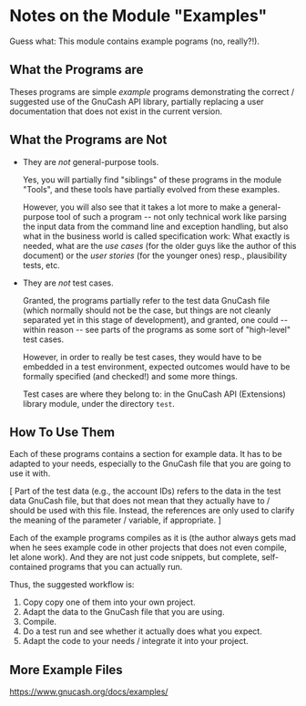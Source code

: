 # Notes on the Module "Examples"

Guess what: This module contains example pograms (no, really?!).

## What the Programs are
Theses programs are simple *example* programs demonstrating the correct / suggested use of the 
GnuCash 
API library, partially replacing a user documentation that does not exist in the current version.

## What the Programs are Not
* They are *not* general-purpose tools. 

  Yes, you will partially find "siblings" of these programs in the module "Tools", and these tools have 
  partially evolved from these examples.

  However, you will also see that it takes a lot more to make a general-purpose tool of such a 
  program -- not only technical work like parsing the input data from the command line and 
  exception handling, but also what in the business world is called specification work: 
  What exactly is needed, what are the *use cases* (for the older guys like the author of 
  this document) or the *user stories* (for the younger ones) resp., plausibility tests, etc.

* They are *not* test cases.

  Granted, the programs partially refer to the test data 
  GnuCash 
  file (which normally should not be the case, but things are not cleanly separated yet in this 
  stage of development), and granted, one could -- within reason -- see parts of the programs 
  as some sort of "high-level" test cases.

  However, in order to really be test cases, they would have to be embedded in a test environment, 
  expected outcomes would have to be formally specified (and checked!) and some more things. 

  Test cases are where they belong to: in the 
  GnuCash 
  API (Extensions) library module, under the directory `test`.

## How To Use Them
Each of these programs contains a section for example data. It has to be adapted to your needs, 
especially to the 
GnuCash
file that you are going to use it with.

[ Part of the test data (e.g., the account IDs) refers to the data in the test data 
GnuCash 
file, but that does not mean that they actually have to / should be used with this file. 
Instead, the references are only used to clarify the meaning of the parameter / variable, 
if appropriate. ]

Each of the example programs compiles as it is (the author always gets mad when he sees 
example code in other projects that does not even compile, let alone work). And they are 
not just code snippets, but complete, self-contained programs that you can actually run.

Thus, the suggested workflow is:

1. Copy copy one of them into your own project.
2. Adapt the data to the GnuCash file that you are using.
3. Compile.
4. Do a test run and see whether it actually does what you expect.
5. Adapt the code to your needs / integrate it into your project.

## More Example Files
https://www.gnucash.org/docs/examples/
